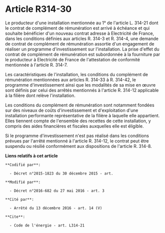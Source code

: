 # Article R314-30

Le producteur d'une installation mentionnée au 1° de l'article L. 314-21 dont le contrat de complément de rémunération est
arrivé à échéance et qui souhaite bénéficier d'un nouveau contrat adresse à Electricité de France, dans les conditions
définies aux articles R. 314-3 et R. 314-4, une demande de contrat de complément de rémunération assortie d'un engagement de
réaliser un programme d'investissement sur l'installation. La prise d'effet du contrat de complément de rémunération est
subordonnée à la fourniture par le producteur à Electricité de France de l'attestation de conformité mentionnée à l'article
R. 314-7. 

Les caractéristiques de l'installation, les conditions du complément de rémunération mentionnées aux articles R. 314-33 à R.
314-42, le programme d'investissement ainsi que les modalités de sa mise en œuvre sont définis par celui des arrêtés
mentionnés à l'article R. 314-12 applicable à la filière dont relève l'installation. 

Les conditions du complément de rémunération sont notamment fondées sur des niveaux de coûts d'investissement et
d'exploitation d'une installation performante représentative de la filière à laquelle elle appartient. Elles tiennent compte
de l'ensemble des recettes de cette installation, y compris des aides financières et fiscales auxquelles elle est éligible. 

Si le programme d'investissement n'est pas réalisé dans les conditions prévues par l'arrêté mentionné à l'article R. 314-12,
le contrat peut être suspendu ou résilié conformément aux dispositions de l'article R. 314-8.

**Liens relatifs à cet article**

	**Codifié par**:

	  - Décret n°2015-1823 du 30 décembre 2015 - art.

	**Modifié par**:

	  - Décret n°2016-682 du 27 mai 2016 - art. 3

	**Cité par**:

	  - Arrêté du 13 décembre 2016 - art. 14 (V)

	**Cite**:

	  - Code de l'énergie - art. L314-21
